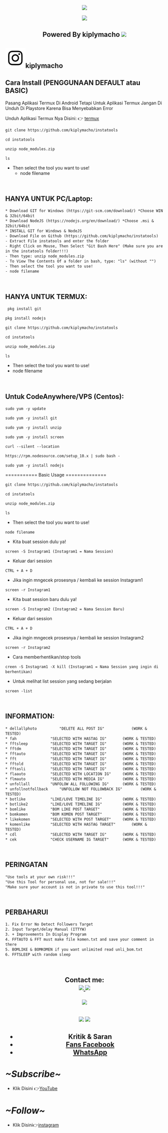 <p align="center">
<img src="https://readme-typing-svg.herokuapp.com?color=%2336BCF7&center=true&vCenter=true&lines=Channel+YouTube+@km7ujuh" />
</p>

<p align="center">
<img src="https://readme-typing-svg.herokuapp.com?color=%2336BCF7&center=true&vCenter=true&lines=K+I+P+L+Y+M+A+C+H+O" />
</p>

<h2 align="center">
Powered By kiplymacho
<img src="https://img.shields.io/badge/Version-1.0.0-blue.svg"></h2>

## ![Image](Instagram2016_white-(64px).png)kiplymacho 


## Cara Install (PENGGUNAAN DEFAULT atau BASIC)

Pasang Aplikasi Termux Di Android Tetapi Untuk Aplikasi Termux Jangan Di Unduh Di Playstore Karena Bisa Menyebabkan Error

Unduh Aplikasi Termux Nya Disini:
👉
[termux](https://sfile.mobi/1Pk3b69xugs7)

```
git clone https://github.com/kiplymacho/instatools
```

```
cd instatools
```
```
unzip node_modules.zip
```
```
ls
```
- Then select the tool you want to use!
	* node filename
<br/>

## HANYA UNTUK PC/Laptop:
	* Download GIT for Windows (https://git-scm.com/download/) *Choose WIN & 32bit/64bit
	* Download NodeJS (https://nodejs.org/en/download/) *Choose .msi & 32bit/64bit
	* INSTALL GIT for Windows & NodeJS
	- Download File on Github (https://github.com/kiplymacho/instatools)
	- Extract File instatools and enter the folder
	- Right Click on Mouse, Then Select "Git Bash Here" (Make sure you are in the instatools folder!!!)
	- Then type: unzip node_modules.zip
	- To View The Contents Of a folder in bash, type: "ls" (without "")
	- Then select the tool you want to use!
	- node filename
<br/>

## HANYA UNTUK TERMUX:

```
 pkg install git
```
```
pkg install nodejs
```
```
git clone https://github.com/kiplymacho/instatools
```
```
cd instatools
```
```
unzip node_modules.zip
```
```
ls
```

- Then select the tool you want to use!
- node filename
	
<br/>

## Untuk CodeAnywhere/VPS (Centos):
```
sudo yum -y update
```
```
sudo yum -y install git
```
```
sudo yum -y install unzip
```
```
sudo yum -y install screen
```
```
curl --silent --location
```
```
https://rpm.nodesource.com/setup_10.x | sudo bash -
```
```
sudo yum -y install nodejs
```

=========== Basic Usage ==============

```
git clone https://github.com/kiplymacho/instatools
```
```
cd instatools
```
```
unzip node_modules.zip
```
```
ls
```

- Then select the tool you want to use!

```
node filename
```	

- Kita buat session dulu ya!
  
```
screen -S Instagram1 (Instagram1 = Nama Session)
```
	
- Keluar dari session
  
```
CTRL + A + D
```

- Jika ingin mngecek prosesnya / kembali ke session Instagram1
 
```
screen -r Instagram1
```

- Kita buat session baru dulu ya!
 
```
screen -S Instagram2 (Instagram2 = Nama Session Baru)
```
	
- Keluar dari session

```
CTRL + A + D
```
	
- Jika ingin mngecek prosesnya / kembali ke session Instagram2
 
```
screen -r Instagram2
```
	
- Cara memberhentikan/stop tools
	
```
creen -S Instagram1 -X kill (Instagram1 = Nama Session yang ingin di berhentikan)
```
	
- Untuk melihat list session yang sedang berjalan
 
```
screen -list
```

<br/>

## INFORMATION:
	* dellallphoto			"DELETE ALL POST IG"			(WORK & TESTED)
	* fah				"SELECTED WITH HASTAG IG"		(WORK & TESTED)
	* fftsleep			"SELECTED WITH TARGET IG"		(WORK & TESTED)
	* fftdm				"SELECTED WITH TARGET IG"		(WORK & TESTED)
	* fftauto			"SELECTED WITH TARGET IG"		(WORK & TESTED)
	* fft				"SELECTED WITH TARGET IG"		(WORK & TESTED)
	* fftold			"SELECTED WITH TARGET IG"		(WORK & TESTED)
	* fftasli			"SELECTED WITH TARGET IG"		(WORK & TESTED)
	* flaauto			"SELECTED WITH LOCATION IG"		(WORK & TESTED)
	* flmauto			"SELECTED WITH MEDIA IG"		(WORK & TESTED)
	* unfollall			"UNFOLOW ALL FOLLOWING IG"		(WORK & TESTED)
	* unfollnotfollback		"UNFOLLOW NOT FOLLOWBACK IG"	 	(WORK & TESTED)
	* botlike			"LIKE/LOVE TIMELINE IG"			(WORK & TESTED)
	* botlike2			"LIKE/LOVE TIMELINE IG"			(WORK & TESTED)
	* bomlike			"BOM LIKE POST TARGET"			(WORK & TESTED)
	* bomkomen			"BOM KOMEN POST TARGET"			(WORK & TESTED)
	* likekomen			"SELECTED WITH POST TARGET"		(WORK & TESTED)
	* komenlike			"SELECTED WITH HASTAG TARGET"		(WORK & TESTED)
	* cdl				"SELECTED WITH TARGET IG"		(WORK & TESTED)
	* cek				"CHECK USERNAME IG TARGET"		(WORK & TESTED)


<br/>

## PERINGATAN 
	"Use tools at your own risk!!!"
	"Use this Tool for personal use, not for sale!!!"
	"Make sure your account is not in private to use this tool!!!"
<br/>

## PERBAHARUI
    1. Fix Error No Detect Followers Target
    2. Input Target/delay Manual (ITTYW)
    3. + Improvements In Display Program
    4. FFTAUTO & FFT must make file komen.txt and save your comment in there
    5. BOMLIKE & BOMKOMEN if you want unlimited read unli_bom.txt
    6. FFTSLEEP with random sleep 
<br/>

</p>
<div height='45' align="center">
<h2>Contact me: <br>
<a href="https://github.com/kiplymacho"> <img src="https://cdn.jsdelivr.net/npm/simple-icons@3.0.1/icons/github.svg" height='50'> </a>
<a href="https://facebook.com/kiplymachobanjar"> <img src="https://cdn.jsdelivr.net/npm/simple-icons@3.0.1/icons/facebook.svg" height='50'> </a>

<a href="https://paypal.me/kiplymacho"> <img src="https://cdn.trakteer.id/images/embed/trbtn-red-6.png" height='50'> </a>
</h2>
</div>
<h2 align="center">
<img height=150 src="https://github-readme-stats.vercel.app/api/top-langs/?username=kiplymacho&layout=compact&theme=dark">
<img height=150 src="https://github-readme-stats.vercel.app/api?username=kiplymacho&count_private=true&show_icons=true&theme=dark">
<h2 align="center">

- Kritik & Saran 
- [Fans Facebook](https://www.facebook.com/httpcustomkiplymacho/)
- [WhatsApp](https://wa.me/6285751032225)

#  *_~Subscribe~_*
- Klik Disini 👉[YouTube](https://www.youtube.com/@km7ujuh)

#  *_~Follow~_*
- Klik Disini👉[instagram](https://instagram.com/kiplymacho)
